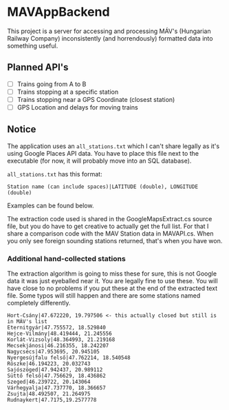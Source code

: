 # MAVAppBackend

This project is a server for accessing and processing MÁV's (Hungarian Railway Company) inconsistently (and horrendously) formatted data into something useful.

## Planned API's

- [ ] Trains going from A to B
- [ ] Trains stopping at a specific station
- [ ] Trains stopping near a GPS Coordinate (closest station)
- [ ] GPS Location and delays for moving trains

## Notice

The application uses an `all_stations.txt` which I can't share legally as it's using Google Places API data. You have to place this file next to the executable (for now, it will probably move into an SQL database).

`all_stations.txt` has this format:
```
Station name (can include spaces)|LATITUDE (double), LONGITUDE (double)
```
Examples can be found below.

The extraction code used is shared in the GoogleMapsExtract.cs source file, but you do have to get creative to actually get the full list. For that I share a comparison code with the MAV Station data in MAVAPI.cs. When you only see foreign sounding stations returned, that's when you have won.

### Additional hand-collected stations

The extraction algorithm is going to miss these for sure, this is not Google data it was just eyeballed near it. You are legally fine to use these. You will have close to no problems if you put these at the end of the extracted text file. Some typos will still happen and there are some stations named completely differently.

```
Hort-Csány|47.672220, 19.797506 <- this actually closed but still is in MÁV's list
Eternitgyár|47.755572, 18.529840
Hejce-Vilmány|48.419444, 21.245556
Korlát-Vizsoly|48.364993, 21.219168
Mecsekjánosi|46.216355, 18.242207
Nagycsécs|47.953695, 20.945105
Nyergesújfalu felső|47.762214, 18.540548
Röszke|46.194223, 20.032743
Sajószöged|47.942437, 20.989112
Süttő felső|47.756629, 18.436862
Szeged|46.239722, 20.143064
Várhegyalja|47.737770, 18.366657
Zsujta|48.492507, 21.264975
Rudnaykert|47.7175,19.2577778
```